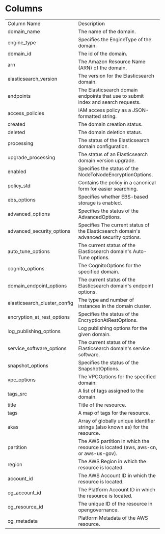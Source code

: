 # Columns  

<table>
	<tr><td>Column Name</td><td>Description</td></tr>
	<tr><td>domain_name</td><td>The name of the domain.</td></tr>
	<tr><td>engine_type</td><td>Specifies the EngineType of the domain.</td></tr>
	<tr><td>domain_id</td><td>The id of the domain.</td></tr>
	<tr><td>arn</td><td>The Amazon Resource Name (ARN) of the domain.</td></tr>
	<tr><td>elasticsearch_version</td><td>The version for the Elasticsearch domain.</td></tr>
	<tr><td>endpoints</td><td>The Elasticsearch domain endpoints that use to submit index and search requests.</td></tr>
	<tr><td>access_policies</td><td>IAM access policy as a JSON-formatted string.</td></tr>
	<tr><td>created</td><td>The domain creation status.</td></tr>
	<tr><td>deleted</td><td>The domain deletion status.</td></tr>
	<tr><td>processing</td><td>The status of the Elasticsearch domain configuration.</td></tr>
	<tr><td>upgrade_processing</td><td>The status of an Elasticsearch domain version upgrade.</td></tr>
	<tr><td>enabled</td><td>Specifies the status of the NodeToNodeEncryptionOptions.</td></tr>
	<tr><td>policy_std</td><td>Contains the policy in a canonical form for easier searching.</td></tr>
	<tr><td>ebs_options</td><td>Specifies whether EBS-based storage is enabled.</td></tr>
	<tr><td>advanced_options</td><td>Specifies the status of the AdvancedOptions.</td></tr>
	<tr><td>advanced_security_options</td><td>Specifies The current status of the Elasticsearch domain&#39;s advanced security options.</td></tr>
	<tr><td>auto_tune_options</td><td>The current status of the Elasticsearch domain&#39;s Auto-Tune options.</td></tr>
	<tr><td>cognito_options</td><td>The CognitoOptions for the specified domain.</td></tr>
	<tr><td>domain_endpoint_options</td><td>The current status of the Elasticsearch domain&#39;s endpoint options.</td></tr>
	<tr><td>elasticsearch_cluster_config</td><td>The type and number of instances in the domain cluster.</td></tr>
	<tr><td>encryption_at_rest_options</td><td>Specifies the status of the EncryptionAtRestOptions.</td></tr>
	<tr><td>log_publishing_options</td><td>Log publishing options for the given domain.</td></tr>
	<tr><td>service_software_options</td><td>The current status of the Elasticsearch domain&#39;s service software.</td></tr>
	<tr><td>snapshot_options</td><td>Specifies the status of the SnapshotOptions.</td></tr>
	<tr><td>vpc_options</td><td>The VPCOptions for the specified domain.</td></tr>
	<tr><td>tags_src</td><td>A list of tags assigned to the domain.</td></tr>
	<tr><td>title</td><td>Title of the resource.</td></tr>
	<tr><td>tags</td><td>A map of tags for the resource.</td></tr>
	<tr><td>akas</td><td>Array of globally unique identifier strings (also known as) for the resource.</td></tr>
	<tr><td>partition</td><td>The AWS partition in which the resource is located (aws, aws-cn, or aws-us-gov).</td></tr>
	<tr><td>region</td><td>The AWS Region in which the resource is located.</td></tr>
	<tr><td>account_id</td><td>The AWS Account ID in which the resource is located.</td></tr>
	<tr><td>og_account_id</td><td>The Platform Account ID in which the resource is located.</td></tr>
	<tr><td>og_resource_id</td><td>The unique ID of the resource in opengovernance.</td></tr>
	<tr><td>og_metadata</td><td>Platform Metadata of the AWS resource.</td></tr>
</table>